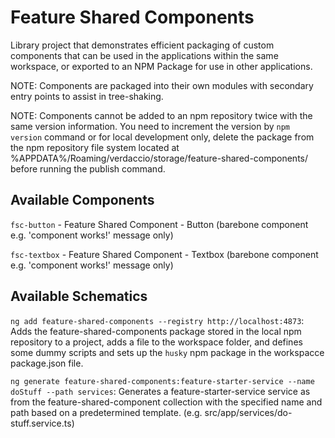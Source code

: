 # Feature Shared Components

Library project that demonstrates efficient packaging of custom components that can be used in the applications within the same workspace, or exported to an NPM Package for use in other applications.

NOTE: Components are packaged into their own modules with secondary entry points to assist in tree-shaking.

NOTE: Components cannot be added to an npm repository twice with the same version information.  You need to increment the version by `npm version` command or for local development only, delete the package from the npm repository file system 
located at %APPDATA%/Roaming/verdaccio/storage/feature-shared-components/ before running the publish command.

## Available Components 

`fsc-button` - Feature Shared Component - Button (barebone component e.g. 'component works!' message only)

`fsc-textbox` - Feature Shared Component - Textbox (barebone component e.g. 'component works!' message only)

## Available Schematics

`ng add feature-shared-components --registry http://localhost:4873`:
Adds the feature-shared-components package stored in the local npm repository to a project, adds a file to the workspace folder, and defines some dummy scripts and sets up the `husky` npm package in the workspacce package.json file.

`ng generate feature-shared-components:feature-starter-service --name doStuff --path services`:
Generates a feature-starter-service service as from the feature-shared-component collection with the specified name and path based on a predetermined template. (e.g. src/app/services/do-stuff.service.ts)


